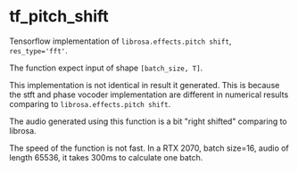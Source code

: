 # tf_pitch_shift
Tensorflow implementation of `librosa.effects.pitch shift`, `res_type='fft'`.

The function expect input of shape `[batch_size, T]`.

This implementation is not identical in result it generated. This is because the stft and phase vocoder implementation are different in numerical results comparing to `librosa.effects.pitch shift`.

The audio generated using this function is a bit "right shifted" comparing to librosa.

The speed of the function is not fast. In a RTX 2070, batch size=16, audio of length 65536, it takes 300ms to calculate one batch.

